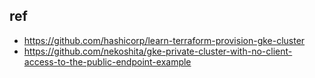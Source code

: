 ## ref

- https://github.com/hashicorp/learn-terraform-provision-gke-cluster
- https://github.com/nekoshita/gke-private-cluster-with-no-client-access-to-the-public-endpoint-example

